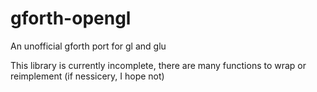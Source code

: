 # gforth-opengl
An unofficial gforth port for gl and glu

This library is currently incomplete, there are many functions to wrap or reimplement (if nessicery, I hope not)
